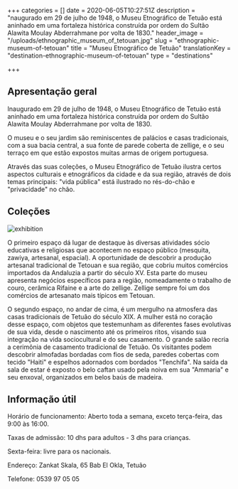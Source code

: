 +++
categories = []
date = 2020-06-05T10:27:51Z
description = "naugurado em 29 de julho de 1948, o Museu Etnográfico de Tetuão está aninhado em uma fortaleza histórica construída por ordem do Sultão Alawita Moulay Abderrahmane por volta de 1830."
header_image = "/uploads/ethnographic_museum_of_tetouan.jpg"
slug = "ethnographic-museum-of-tetouan"
title = "Museu Etnográfico de Tetuão"
translationKey = "destination-ethnographic-museum-of-tetouan"
type = "destinations"

+++
## **Apresentação geral**

Inaugurado em 29 de julho de 1948, o Museu Etnográfico de Tetuão está aninhado em uma fortaleza histórica construída por ordem do Sultão Alawita Moulay Abderrahmane por volta de 1830.

O museu e o seu jardim são reminiscentes de palácios e casas tradicionais, com a sua bacia central, a sua fonte de parede coberta de zellige, e o seu terraço em que estão expostos muitas armas de origem portuguesa.

Através das suas coleções, o Museu Etnográfico de Tetuão ilustra certos aspectos culturais e etnográficos da cidade e da sua região, através de dois temas principais: "vida pública" está ilustrado no rés-do-chão e "privacidade" no chão.

## **Coleções**

![exhibition](/uploads/ethnographic_museum_of_tetouan2.jpg "exhibition")

O primeiro espaço dá lugar de destaque às diversas atividades sócio educativas e religiosas que acontecem no espaço público (mesquita, zawiya, artesanal, espacial). A oportunidade de descobrir a produção artesanal tradicional de Tetouan e sua região, que cobriu muitos comércios importados da Andaluzia a partir do século XV. Esta parte do museu apresenta negócios específicos para a região, nomeadamente o trabalho de couro, cerâmica Rifaine e a arte do zellige. Zellige sempre foi um dos comércios de artesanato mais típicos em Tetouan.

O segundo espaço, no andar de cima, é um mergulho na atmosfera das casas tradicionais de Tetuão do século XIX. A mulher está no coração desse espaço, com objetos que testemunham as diferentes fases evolutivas de sua vida, desde o nascimento até os primeiros ritos, visando sua integração na vida sociocultural e do seu casamento. O grande salão recria a cerimônia de casamento tradicional de Tetuão. Os visitantes podem descobrir almofadas bordadas com fios de seda, paredes cobertas com tecido "Haiti" e espelhos adornados com bordados "Tenchifa". Na saída da sala de estar é exposto o belo caftan usado pela noiva em sua "Ammaria" e seu enxoval, organizados em belos baús de madeira.

## **Informação útil**

Horário de funcionamento: Aberto toda a semana, exceto terça-feira, das 9:00 às 16:00.

Taxas de admissão: 10 dhs para adultos - 3 dhs para crianças.

Sexta-feira: livre para os nacionais.

Endereço: Zankat Skala, 65 Bab El Okla, Tetuão

Telefone: 0539 97 05 05